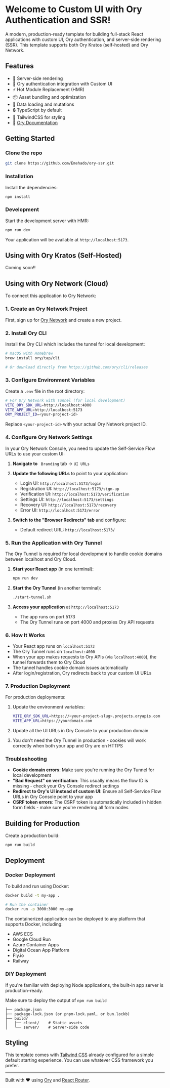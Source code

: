 # Welcome to Custom UI with Ory Authentication and SSR!

A modern, production-ready template for building full-stack React applications with custom UI, Ory authentication, and server-side rendering (SSR). This template supports both Ory Kratos (self-hosted) and Ory Network.


## Features

- 🚀 Server-side rendering
- 🔐 Ory authentication integration with Custom UI
- ⚡️ Hot Module Replacement (HMR)
- 📦 Asset bundling and optimization
- 🔄 Data loading and mutations
- 🔒 TypeScript by default
- 🎉 TailwindCSS for styling
- 📖 [Ory Documentation](https://www.ory.sh/docs/)

## Getting Started

### Clone the repo
```bash
git clone https://github.com/Emehado/ory-ssr.git
```

### Installation

Install the dependencies:

```bash
npm install
```

### Development

Start the development server with HMR:

```bash
npm run dev
```

Your application will be available at `http://localhost:5173`.


## Using with Ory Kratos (Self-Hosted)

Coming soon!!

## Using with Ory Network (Cloud)

To connect this application to Ory Network:

### 1. Create an Ory Network Project

First, sign up for [Ory Network](https://console.ory.sh/) and create a new project.

### 2. Install Ory CLI

Install the Ory CLI which includes the tunnel for local development:

```bash
# macOS with Homebrew
brew install ory/tap/cli

# Or download directly from https://github.com/ory/cli/releases
```

### 3. Configure Environment Variables

Create a `.env` file in the root directory:

```bash
# For Ory Network with Tunnel (for local development)
VITE_ORY_SDK_URL=http://localhost:4000
VITE_APP_URL=http://localhost:5173
ORY_PROJECT_ID=<your-project-id>
```

Replace `<your-project-id>` with your actual Ory Network project ID.

### 4. Configure Ory Network Settings

In your Ory Network Console, you need to update the Self-Service Flow URLs to use your custom UI:

1. **Navigate to** ` Branding` tab → `UI URLs`

2. **Update the following URLs** to point to your application:
   - Login UI: `http://localhost:5173/login`
   - Registration UI: `http://localhost:5173/sign-up`
   - Verification UI: `http://localhost:5173/verification`
   - Settings UI: `http://localhost:5173/settings`
   - Recovery UI: `http://localhost:5173/recovery`
   - Error UI: `http://localhost:5173/error`

3. **Switch to the "Browser Redirects" tab** and configure:
   - Default redirect URL: `http://localhost:5173/`

### 5. Run the Application with Ory Tunnel

The Ory Tunnel is required for local development to handle cookie domains between localhost and Ory Cloud.

1. **Start your React app** (in one terminal):
   ```bash
   npm run dev
   ```

2. **Start the Ory Tunnel** (in another terminal):
   ```bash
   ./start-tunnel.sh
   ```

3. **Access your application** at `http://localhost:5173`
   - The app runs on port 5173
   - The Ory Tunnel runs on port 4000 and proxies Ory API requests

### 6. How It Works

- Your React app runs on `localhost:5173`
- The Ory Tunnel runs on `localhost:4000`
- When your app makes requests to Ory APIs (via `localhost:4000`), the tunnel forwards them to Ory Cloud
- The tunnel handles cookie domain issues automatically
- After login/registration, Ory redirects back to your custom UI URLs

### 7. Production Deployment

For production deployments:

1. Update the environment variables:
   ```bash
   VITE_ORY_SDK_URL=https://<your-project-slug>.projects.oryapis.com
   VITE_APP_URL=https://yourdomain.com
   ```

2. Update all the UI URLs in Ory Console to your production domain

3. You don't need the Ory Tunnel in production - cookies will work correctly when both your app and Ory are on HTTPS

### Troubleshooting

- **Cookie domain errors**: Make sure you're running the Ory Tunnel for local development
- **"Bad Request" on verification**: This usually means the flow ID is missing - check your Ory Console redirect settings
- **Redirect to Ory's UI instead of custom UI**: Ensure all Self-Service Flow URLs in Ory Console point to your app
- **CSRF token errors**: The CSRF token is automatically included in hidden form fields - make sure you're rendering all form nodes
## Building for Production

Create a production build:

```bash
npm run build
```

## Deployment

### Docker Deployment

To build and run using Docker:

```bash
docker build -t my-app .

# Run the container
docker run -p 3000:3000 my-app
```

The containerized application can be deployed to any platform that supports Docker, including:

- AWS ECS
- Google Cloud Run
- Azure Container Apps
- Digital Ocean App Platform
- Fly.io
- Railway

### DIY Deployment

If you're familiar with deploying Node applications, the built-in app server is production-ready.

Make sure to deploy the output of `npm run build`

```
├── package.json
├── package-lock.json (or pnpm-lock.yaml, or bun.lockb)
├── build/
│   ├── client/    # Static assets
│   └── server/    # Server-side code
```

## Styling 

This template comes with [Tailwind CSS](https://tailwindcss.com/) already configured for a simple default starting experience. You can use whatever CSS framework you prefer.

---

Built with ❤️ using [Ory](https://www.ory.sh/) and [React Router](https://reactrouter.com/home).

